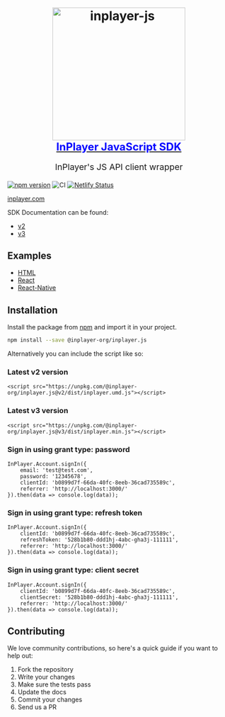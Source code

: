 <h1 align="center">
  <a target="_blank" href="https://inplayer-org.github.io/inplayer.js/">
    <img src="https://assets.inplayer.com/images/inplayer-256.png" alt="inplayer-js" title="InPlayer JS SDK" width="300">
    <br />
    <span style="font-size: 1.5rem; color: blue">InPlayer JavaScript SDK</span>
  </a>
</h1>
<p align="center" style="font-size: 1.2rem;">InPlayer's JS API client wrapper</p>

[![npm version](https://img.shields.io/npm/v/@inplayer-org/inplayer.js.svg)](https://www.npmjs.com/package/@inplayer-org/inplayer.js)
![CI](https://github.com/inplayer-org/inplayer.js/workflows/CI/badge.svg)
[![Netlify Status](https://api.netlify.com/api/v1/badges/a6f99b76-a75a-48d4-ab3e-d0ad387cbc41/deploy-status)](https://app.netlify.com/sites/inplayer-js/deploys)

[inplayer.com](https://inplayer.com)

SDK Documentation can be found:

- [v2](https://inplayer-org.github.io/inplayer.js/)
- [v3](https://inplayer-js.netlify.app/)

## Examples

- [HTML](https://github.com/inplayer-org/inplayer.js/blob/v3/examples/v3.html)
- [React](https://codesandbox.io/s/inplayer-react-js-sdk-yf956?file=/src/App.js)
- [React-Native](https://codesandbox.io/s/inplayer-react-native-js-sdk-bvhwz?file=/src/App.js)

## Installation

Install the package from [npm](https://www.npmjs.com/package/@inplayer-org/inplayer.js) and import it in your project.

```bash
npm install --save @inplayer-org/inplayer.js
```

Alternatively you can include the script like so:

### Latest v2 version

```
<script src="https://unpkg.com/@inplayer-org/inplayer.js@v2/dist/inplayer.umd.js"></script>
```

### Latest v3 version

```
<script src="https://unpkg.com/@inplayer-org/inplayer.js@v3/dist/inplayer.min.js"></script>
```

### Sign in using grant type: password

```
InPlayer.Account.signIn({
    email: 'test@test.com',
    password: '12345678',
    clientId: 'b0899d7f-66da-40fc-8eeb-36cad735589c',
    referrer: 'http://localhost:3000/'
}).then(data => console.log(data));
```

### Sign in using grant type: refresh token

```
InPlayer.Account.signIn({
    clientId: 'b0899d7f-66da-40fc-8eeb-36cad735589c',
    refreshToken: '528b1b80-ddd1hj-4abc-gha3j-111111',
    referrer: 'http://localhost:3000/'
}).then(data => console.log(data));
```

### Sign in using grant type: client secret

```
InPlayer.Account.signIn({
    clientId: 'b0899d7f-66da-40fc-8eeb-36cad735589c',
    clientSecret: '528b1b80-ddd1hj-4abc-gha3j-111111',
    referrer: 'http://localhost:3000/'
}).then(data => console.log(data));
```

## Contributing

We love community contributions, so here's a quick guide if you want to help out:

1. Fork the repository
2. Write your changes
3. Make sure the tests pass
4. Update the docs
5. Commit your changes
6. Send us a PR
